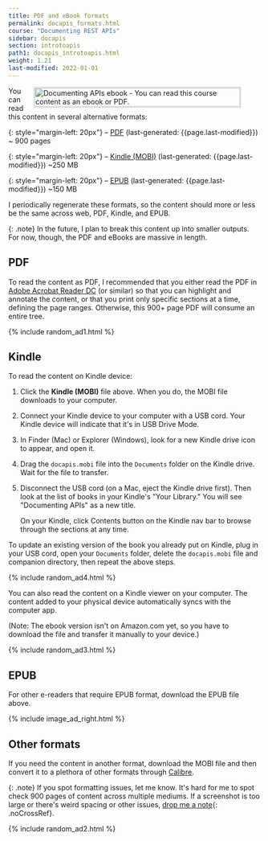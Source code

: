 ```yaml
---
title: PDF and eBook formats
permalink: docapis_formats.html
course: "Documenting REST APIs"
sidebar: docapis
section: introtoapis
path1: docapis_introtoapis.html
weight: 1.21
last-modified: 2022-01-01
---
```


<figure><a class="noCrossRef" href="https://idbwrtng.com/learnapidoc-pdf"><img class="tiny" style="float: right; border: 4px solid #dedede; margin-left: 10px;" src="{{site.media}}/ebook_cover.svg" alt="Documenting APIs ebook - You can read this course content as an ebook or PDF." /></a></figure>

You can read this content in several alternative formats:

{: style="margin-left: 20px"}
&ndash; <a href="https://idbwrtng.com/learnapidoc-pdf"><i class="fa fa-file-pdf-o" aria-hidden="true"></i> PDF</a> (last-generated: {{page.last-modified}}) ~ 900 pages

{: style="margin-left: 20px"}
&ndash; <a href="https://idbwrtng.com/learnapidoc-mobi"><i class="fa fa-book" aria-hidden="true"></i> Kindle (MOBI)</a> (last-generated: {{page.last-modified}}) ~250 MB

{: style="margin-left: 20px"}
&ndash; <a href="https://idbwrtng.com/learnapidoc-epub"><i class="fa fa-file-text" aria-hidden="true"></i> EPUB</a> (last-generated: {{page.last-modified}}) ~150 MB

I periodically regenerate these formats, so the content should more or less be the same across web, PDF, Kindle, and EPUB.

{: .note}
In the future, I plan to break this content up into smaller outputs. For now, though, the PDF and eBooks are massive in length.

## PDF

To read the content as PDF, I recommended that you either read the PDF in [Adobe Acrobat Reader DC](https://get.adobe.com/reader/) (or similar) so that you can highlight and annotate the content, or that you print only specific sections at a time, defining the page ranges. Otherwise, this 900+ page PDF will consume an entire tree.

{% include random_ad1.html %}

## Kindle

To read the content on Kindle device:

1.  Click the **Kindle (MOBI)** file above. When you do, the MOBI file downloads to your computer.
2.  Connect your Kindle device to your computer with a USB cord. Your Kindle device will indicate that it's in USB Drive Mode.
3.  In Finder (Mac) or Explorer (Windows), look for a new Kindle drive icon to appear, and open it.
4.  Drag the `docapis.mobi` file into the `Documents` folder on the Kindle drive. Wait for the file to transfer.
5.  Disconnect the USB cord (on a Mac, eject the Kindle drive first). Then look at the list of books in your Kindle's "Your Library." You will see "Documenting APIs" as a new title.

    On your Kindle, click Contents button on the Kindle nav bar to browse through the sections at any time.

To update an existing version of the book you already put on Kindle, plug in your USB cord, open your `Documents` folder, delete the `docapis.mobi` file and companion directory, then repeat the above steps.

{% include random_ad4.html %}

You can also read the content on a Kindle viewer on your computer. The content added to your physical device automatically syncs with the computer app.

(Note: The ebook version isn't on Amazon.com yet, so you have to download the file and transfer it manually to your device.)

{% include random_ad3.html %}

## EPUB

For other e-readers that require EPUB format, download the EPUB file above.

{% include image_ad_right.html %}

## Other formats

If you need the content in another format, download the MOBI file and then convert it to a plethora of other formats through [Calibre](https://calibre-ebook.com/).

{: .note}
If you spot formatting issues, let me know. It's hard for me to spot check 900 pages of content across multiple mediums. If a screenshot is too large or there's weird spacing or other issues, [drop me a note](https://idratherbewriting.com/learnapidoc/contact){: .noCrossRef}.

{% include random_ad2.html %}
